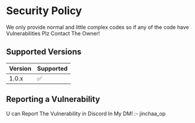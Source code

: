 # Security Policy
We only provide normal and little complex codes so if any of the code have Vulnerabilities Plz Contact The Owner!
## Supported Versions

| Version | Supported          |
| ------- | ------------------ |
| 1.0.x   | :white_check_mark: |

## Reporting a Vulnerability
U can Report The Vulnerability in Discord In My DM! 
:- jinchaa_op
